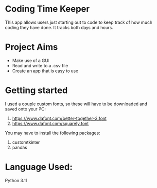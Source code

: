 # Coding Time Keeper
This app allows users just starting out to code to keep track of how much coding they have done. It tracks both days and hours.

# Project Aims
* Make use of a GUI
* Read and write to a .csv file
* Create an app that is easy to use

# Getting started
I used a couple custom fonts, so these will have to be downloaded and saved onto your PC:
1) https://www.dafont.com/better-together-3.font
2) https://www.dafont.com/squarely.font

You may have to install the following packages:
1) customtkinter
2) pandas

# Language Used:
Python 3.11
